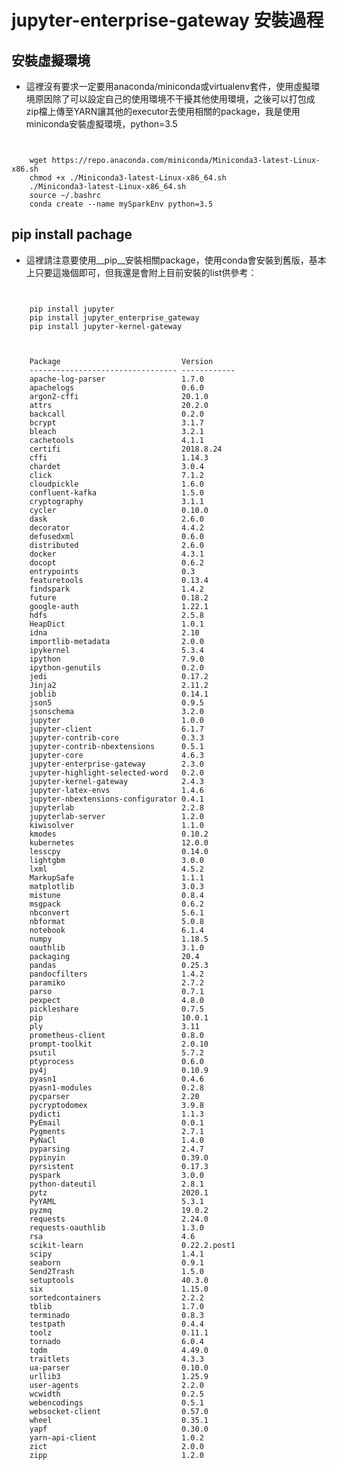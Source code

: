 # jupyter-enterprise-gateway 安裝過程
## 安裝虛擬環境

*  這裡沒有要求一定要用anaconda/miniconda或virtualenv套件，使用虛擬環境原因除了可以設定自己的使用環境不干擾其他使用環境，之後可以打包成zip檔上傳至YARN讓其他的executor去使用相關的package，我是使用miniconda安裝虛擬環境，python=3.5
<pre><code>  

    wget https://repo.anaconda.com/miniconda/Miniconda3-latest-Linux-x86.sh
    chmod +x ./Miniconda3-latest-Linux-x86_64.sh
    ./Miniconda3-latest-Linux-x86_64.sh
    source ~/.bashrc
    conda create --name mySparkEnv python=3.5
</code></pre>
    
## pip install pachage

*  這裡請注意要使用__pip__安裝相關package，使用conda會安裝到舊版，基本上只要這幾個即可，但我還是會附上目前安裝的list供參考：
<pre><code>

    pip install jupyter
    pip install jupyter_enterprise_gateway
    pip install jupyter-kernel-gateway 
</code></pre>


<pre><code>

    Package                           Version
    --------------------------------- ------------
    apache-log-parser                 1.7.0
    apachelogs                        0.6.0
    argon2-cffi                       20.1.0
    attrs                             20.2.0
    backcall                          0.2.0
    bcrypt                            3.1.7
    bleach                            3.2.1
    cachetools                        4.1.1
    certifi                           2018.8.24
    cffi                              1.14.3
    chardet                           3.0.4
    click                             7.1.2
    cloudpickle                       1.6.0
    confluent-kafka                   1.5.0
    cryptography                      3.1.1
    cycler                            0.10.0
    dask                              2.6.0
    decorator                         4.4.2
    defusedxml                        0.6.0
    distributed                       2.6.0
    docker                            4.3.1
    docopt                            0.6.2
    entrypoints                       0.3
    featuretools                      0.13.4
    findspark                         1.4.2
    future                            0.18.2
    google-auth                       1.22.1
    hdfs                              2.5.8
    HeapDict                          1.0.1
    idna                              2.10
    importlib-metadata                2.0.0
    ipykernel                         5.3.4
    ipython                           7.9.0
    ipython-genutils                  0.2.0
    jedi                              0.17.2
    Jinja2                            2.11.2
    joblib                            0.14.1
    json5                             0.9.5
    jsonschema                        3.2.0
    jupyter                           1.0.0
    jupyter-client                    6.1.7
    jupyter-contrib-core              0.3.3
    jupyter-contrib-nbextensions      0.5.1
    jupyter-core                      4.6.3
    jupyter-enterprise-gateway        2.3.0
    jupyter-highlight-selected-word   0.2.0
    jupyter-kernel-gateway            2.4.3
    jupyter-latex-envs                1.4.6
    jupyter-nbextensions-configurator 0.4.1
    jupyterlab                        2.2.8
    jupyterlab-server                 1.2.0
    kiwisolver                        1.1.0
    kmodes                            0.10.2
    kubernetes                        12.0.0
    lesscpy                           0.14.0
    lightgbm                          3.0.0
    lxml                              4.5.2
    MarkupSafe                        1.1.1
    matplotlib                        3.0.3
    mistune                           0.8.4
    msgpack                           0.6.2
    nbconvert                         5.6.1
    nbformat                          5.0.8
    notebook                          6.1.4
    numpy                             1.18.5
    oauthlib                          3.1.0
    packaging                         20.4
    pandas                            0.25.3
    pandocfilters                     1.4.2
    paramiko                          2.7.2
    parso                             0.7.1
    pexpect                           4.8.0
    pickleshare                       0.7.5
    pip                               10.0.1
    ply                               3.11
    prometheus-client                 0.8.0
    prompt-toolkit                    2.0.10
    psutil                            5.7.2
    ptyprocess                        0.6.0
    py4j                              0.10.9
    pyasn1                            0.4.6
    pyasn1-modules                    0.2.8
    pycparser                         2.20
    pycryptodomex                     3.9.8
    pydicti                           1.1.3
    PyEmail                           0.0.1
    Pygments                          2.7.1
    PyNaCl                            1.4.0
    pyparsing                         2.4.7
    pypinyin                          0.39.0
    pyrsistent                        0.17.3
    pyspark                           3.0.0
    python-dateutil                   2.8.1
    pytz                              2020.1
    PyYAML                            5.3.1
    pyzmq                             19.0.2
    requests                          2.24.0
    requests-oauthlib                 1.3.0
    rsa                               4.6
    scikit-learn                      0.22.2.post1
    scipy                             1.4.1
    seaborn                           0.9.1
    Send2Trash                        1.5.0
    setuptools                        40.3.0
    six                               1.15.0
    sortedcontainers                  2.2.2
    tblib                             1.7.0
    terminado                         0.8.3
    testpath                          0.4.4
    toolz                             0.11.1
    tornado                           6.0.4
    tqdm                              4.49.0
    traitlets                         4.3.3
    ua-parser                         0.10.0
    urllib3                           1.25.9
    user-agents                       2.2.0
    wcwidth                           0.2.5
    webencodings                      0.5.1
    websocket-client                  0.57.0
    wheel                             0.35.1
    yapf                              0.30.0
    yarn-api-client                   1.0.2
    zict                              2.0.0
    zipp                              1.2.0
</code></pre>
